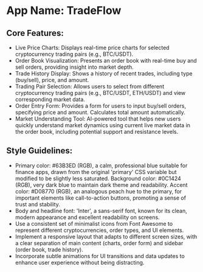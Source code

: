 # **App Name**: TradeFlow

## Core Features:

- Live Price Charts: Displays real-time price charts for selected cryptocurrency trading pairs (e.g., BTC/USDT).
- Order Book Visualization: Presents an order book with real-time buy and sell orders, providing insight into market depth.
- Trade History Display: Shows a history of recent trades, including type (buy/sell), price, and amount.
- Trading Pair Selection: Allows users to select from different cryptocurrency trading pairs (e.g., BTC/USDT, ETH/USDT) and view corresponding market data.
- Order Entry Form: Provides a form for users to input buy/sell orders, specifying price and amount.  Calculates total amount automatically.
- Market Understanding Tool: AI-powered tool that helps new users quickly understand market dynamics using current live market data in the order book, including potential support and resistance levels.

## Style Guidelines:

- Primary color: #63B3ED (RGB), a calm, professional blue suitable for finance apps, drawn from the original 'primary' CSS variable but modified to be slightly less saturated. Background color: #0C1424 (RGB), very dark blue to maintain dark theme and readability. Accent color: #D08770 (RGB), an analogous peach hue to the primary, for important elements like call-to-action buttons, promoting a sense of trust and stability.
- Body and headline font: 'Inter', a sans-serif font, known for its clean, modern appearance and excellent readability on screens.
- Use a consistent set of minimalist icons from Font Awesome to represent different cryptocurrencies, order types, and UI elements.
- Implement a responsive layout that adapts to different screen sizes, with a clear separation of main content (charts, order form) and sidebar (order book, trade history).
- Incorporate subtle animations for UI transitions and data updates to enhance user experience without being distracting.